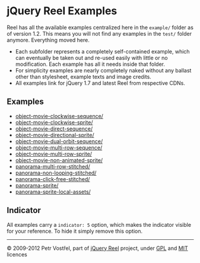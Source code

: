 jQuery Reel Examples
====================

Reel has all the available examples centralized here in the `example/`
folder as of version 1.2. This means you will not find any examples in the
`test/` folder anymore. Everything moved here.

- Each subfolder represents a completely self-contained example, which can
eventually be taken out and re-used easily with little or no modification.
Each example has all it needs inside that folder.
- For simplicity examples are nearly completely naked without any ballast
other than stylesheet, example texts and image credits.
- All examples link for jQuery 1.7 and latest Reel from respective CDNs.


Examples
--------

- [object-movie-clockwise-sequence/](object-movie-clockwise-sequence/index.html)
- [object-movie-clockwise-sprite/](object-movie-clockwise-sprite/index.html)
- [object-movie-direct-sequence/](object-movie-direct-sequence/index.html)
- [object-movie-directional-sprite/](object-movie-directional-sprite/index.html)
- [object-movie-dual-orbit-sequence/](object-movie-dual-orbit-sequence/index.html)
- [object-movie-multi-row-sequence/](object-movie-multi-row-sequence/index.html)
- [object-movie-multi-row-sprite/](object-movie-multi-row-sprite/index.html)
- [object-movie-non-animated-sprite/](object-movie-non-animated-sprite/index.html)
- [panorama-multi-row-stitched/](panorama-multi-row-stitched/index.html)
- [panorama-non-looping-stitched/](panorama-non-looping-stitched/index.html)
- [panorama-click-free-stitched/](panorama-click-free-stitched/index.html)
- [panorama-sprite/](panorama-sprite/index.html)
- [panorama-sprite-local-assets/](panorama-sprite-local-assets/index.html)


Indicator
---------

All examples carry a `indicator: 5` option, which makes the indicator
visible for your reference. To hide it simply remove this option.


---
&copy; 2009-2012 Petr Vostřel, part of [jQuery Reel][reel] project, under [GPL][GPL] and [MIT][MIT] licences



[reel]:http://jquery.vostrel.cz/reel
[docs]:http://jquery.vostrel.cz/reel#options
[GPL]:http://opensource.org/licenses/GPL-2.0
[MIT]:http://opensource.org/licenses/MIT

